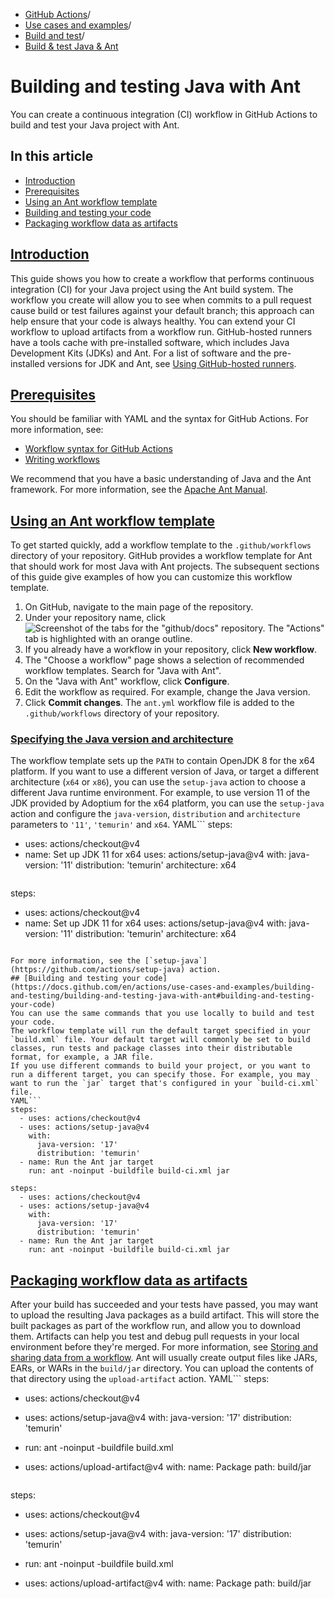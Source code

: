   * [GitHub Actions](https://docs.github.com/en/actions "GitHub Actions")/
  * [Use cases and examples](https://docs.github.com/en/actions/use-cases-and-examples "Use cases and examples")/
  * [Build and test](https://docs.github.com/en/actions/use-cases-and-examples/building-and-testing "Build and test")/
  * [Build & test Java & Ant](https://docs.github.com/en/actions/use-cases-and-examples/building-and-testing/building-and-testing-java-with-ant "Build & test Java & Ant")


# Building and testing Java with Ant
You can create a continuous integration (CI) workflow in GitHub Actions to build and test your Java project with Ant.
## In this article
  * [Introduction](https://docs.github.com/en/actions/use-cases-and-examples/building-and-testing/building-and-testing-java-with-ant#introduction)
  * [Prerequisites](https://docs.github.com/en/actions/use-cases-and-examples/building-and-testing/building-and-testing-java-with-ant#prerequisites)
  * [Using an Ant workflow template](https://docs.github.com/en/actions/use-cases-and-examples/building-and-testing/building-and-testing-java-with-ant#using-an-ant-workflow-template)
  * [Building and testing your code](https://docs.github.com/en/actions/use-cases-and-examples/building-and-testing/building-and-testing-java-with-ant#building-and-testing-your-code)
  * [Packaging workflow data as artifacts](https://docs.github.com/en/actions/use-cases-and-examples/building-and-testing/building-and-testing-java-with-ant#packaging-workflow-data-as-artifacts)


## [Introduction](https://docs.github.com/en/actions/use-cases-and-examples/building-and-testing/building-and-testing-java-with-ant#introduction)
This guide shows you how to create a workflow that performs continuous integration (CI) for your Java project using the Ant build system. The workflow you create will allow you to see when commits to a pull request cause build or test failures against your default branch; this approach can help ensure that your code is always healthy. You can extend your CI workflow to upload artifacts from a workflow run.
GitHub-hosted runners have a tools cache with pre-installed software, which includes Java Development Kits (JDKs) and Ant. For a list of software and the pre-installed versions for JDK and Ant, see [Using GitHub-hosted runners](https://docs.github.com/en/actions/using-github-hosted-runners/about-github-hosted-runners#supported-software).
## [Prerequisites](https://docs.github.com/en/actions/use-cases-and-examples/building-and-testing/building-and-testing-java-with-ant#prerequisites)
You should be familiar with YAML and the syntax for GitHub Actions. For more information, see:
  * [Workflow syntax for GitHub Actions](https://docs.github.com/en/actions/using-workflows/workflow-syntax-for-github-actions)
  * [Writing workflows](https://docs.github.com/en/actions/learn-github-actions)


We recommend that you have a basic understanding of Java and the Ant framework. For more information, see the [Apache Ant Manual](https://ant.apache.org/manual/).
## [Using an Ant workflow template](https://docs.github.com/en/actions/use-cases-and-examples/building-and-testing/building-and-testing-java-with-ant#using-an-ant-workflow-template)
To get started quickly, add a workflow template to the `.github/workflows` directory of your repository.
GitHub provides a workflow template for Ant that should work for most Java with Ant projects. The subsequent sections of this guide give examples of how you can customize this workflow template.
  1. On GitHub, navigate to the main page of the repository.
  2. Under your repository name, click 
![Screenshot of the tabs for the "github/docs" repository. The "Actions" tab is highlighted with an orange outline.](https://docs.github.com/assets/cb-12958/images/help/repository/actions-tab-global-nav-update.png)
  3. If you already have a workflow in your repository, click **New workflow**.
  4. The "Choose a workflow" page shows a selection of recommended workflow templates. Search for "Java with Ant".
  5. On the "Java with Ant" workflow, click **Configure**.
  6. Edit the workflow as required. For example, change the Java version.
  7. Click **Commit changes**.
The `ant.yml` workflow file is added to the `.github/workflows` directory of your repository.


### [Specifying the Java version and architecture](https://docs.github.com/en/actions/use-cases-and-examples/building-and-testing/building-and-testing-java-with-ant#specifying-the-java-version-and-architecture)
The workflow template sets up the `PATH` to contain OpenJDK 8 for the x64 platform. If you want to use a different version of Java, or target a different architecture (`x64` or `x86`), you can use the `setup-java` action to choose a different Java runtime environment.
For example, to use version 11 of the JDK provided by Adoptium for the x64 platform, you can use the `setup-java` action and configure the `java-version`, `distribution` and `architecture` parameters to `'11'`, `'temurin'` and `x64`.
YAML```
steps:
  - uses: actions/checkout@v4
  - name: Set up JDK 11 for x64
    uses: actions/setup-java@v4
    with:
      java-version: '11'
      distribution: 'temurin'
      architecture: x64

```
```
steps:
  - uses: actions/checkout@v4
  - name: Set up JDK 11 for x64
    uses: actions/setup-java@v4
    with:
      java-version: '11'
      distribution: 'temurin'
      architecture: x64

```

For more information, see the [`setup-java`](https://github.com/actions/setup-java) action.
## [Building and testing your code](https://docs.github.com/en/actions/use-cases-and-examples/building-and-testing/building-and-testing-java-with-ant#building-and-testing-your-code)
You can use the same commands that you use locally to build and test your code.
The workflow template will run the default target specified in your `build.xml` file. Your default target will commonly be set to build classes, run tests and package classes into their distributable format, for example, a JAR file.
If you use different commands to build your project, or you want to run a different target, you can specify those. For example, you may want to run the `jar` target that's configured in your `build-ci.xml` file.
YAML```
steps:
  - uses: actions/checkout@v4
  - uses: actions/setup-java@v4
    with:
      java-version: '17'
      distribution: 'temurin'
  - name: Run the Ant jar target
    run: ant -noinput -buildfile build-ci.xml jar

```
```
steps:
  - uses: actions/checkout@v4
  - uses: actions/setup-java@v4
    with:
      java-version: '17'
      distribution: 'temurin'
  - name: Run the Ant jar target
    run: ant -noinput -buildfile build-ci.xml jar

```

## [Packaging workflow data as artifacts](https://docs.github.com/en/actions/use-cases-and-examples/building-and-testing/building-and-testing-java-with-ant#packaging-workflow-data-as-artifacts)
After your build has succeeded and your tests have passed, you may want to upload the resulting Java packages as a build artifact. This will store the built packages as part of the workflow run, and allow you to download them. Artifacts can help you test and debug pull requests in your local environment before they're merged. For more information, see [Storing and sharing data from a workflow](https://docs.github.com/en/actions/using-workflows/storing-workflow-data-as-artifacts).
Ant will usually create output files like JARs, EARs, or WARs in the `build/jar` directory. You can upload the contents of that directory using the `upload-artifact` action.
YAML```
steps:
  - uses: actions/checkout@v4
  - uses: actions/setup-java@v4
    with:
      java-version: '17'
      distribution: 'temurin'

  - run: ant -noinput -buildfile build.xml
  - uses: actions/upload-artifact@v4
    with:
      name: Package
      path: build/jar

```
```
steps:
  - uses: actions/checkout@v4
  - uses: actions/setup-java@v4
    with:
      java-version: '17'
      distribution: 'temurin'

  - run: ant -noinput -buildfile build.xml
  - uses: actions/upload-artifact@v4
    with:
      name: Package
      path: build/jar

```


